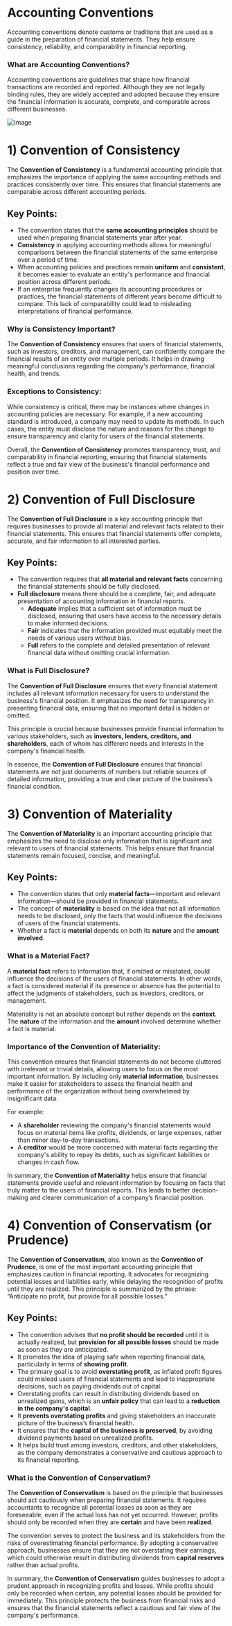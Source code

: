 
# Accounting Conventions

Accounting conventions denote customs or traditions that are used as a guide in the preparation of financial statements. They help ensure consistency, reliability, and comparability in financial reporting.

### What are Accounting Conventions?
Accounting conventions are guidelines that shape how financial transactions are recorded and reported. Although they are not legally binding rules, they are widely accepted and adopted because they ensure the financial information is accurate, complete, and comparable across different businesses.

![image](https://github.com/user-attachments/assets/55bd95e7-cd9d-4a99-9ae4-658fcd751b34)

# 1) Convention of Consistency

The **Convention of Consistency** is a fundamental accounting principle that emphasizes the importance of applying the same accounting methods and practices consistently over time. This ensures that financial statements are comparable across different accounting periods.

## Key Points:

- The convention states that the **same accounting principles** should be used when preparing financial statements year after year.
- **Consistency** in applying accounting methods allows for meaningful comparisons between the financial statements of the same enterprise over a period of time.
- When accounting policies and practices remain **uniform** and **consistent**, it becomes easier to evaluate an entity's performance and financial position across different periods.
- If an enterprise frequently changes its accounting procedures or practices, the financial statements of different years become difficult to compare. This lack of comparability could lead to misleading interpretations of financial performance.


### Why is Consistency Important?

The **Convention of Consistency** ensures that users of financial statements, such as investors, creditors, and management, can confidently compare the financial results of an entity over multiple periods. It helps in drawing meaningful conclusions regarding the company's performance, financial health, and trends.


### Exceptions to Consistency:

While consistency is critical, there may be instances where changes in accounting policies are necessary. For example, if a new accounting standard is introduced, a company may need to update its methods. In such cases, the entity must disclose the nature and reasons for the change to ensure transparency and clarity for users of the financial statements.

Overall, the **Convention of Consistency** promotes transparency, trust, and comparability in financial reporting, ensuring that financial statements reflect a true and fair view of the business's financial performance and position over time.


# 2) Convention of Full Disclosure

The **Convention of Full Disclosure** is a key accounting principle that requires businesses to provide all material and relevant facts related to their financial statements. This ensures that financial statements offer complete, accurate, and fair information to all interested parties.

## Key Points:

- The convention requires that **all material and relevant facts** concerning the financial statements should be fully disclosed.
- **Full disclosure** means there should be a complete, fair, and adequate presentation of accounting information in financial reports.
  - **Adequate** implies that a sufficient set of information must be disclosed, ensuring that users have access to the necessary details to make informed decisions.
  - **Fair** indicates that the information provided must equitably meet the needs of various users without bias.
  - **Full** refers to the complete and detailed presentation of relevant financial data without omitting crucial information.


### What is Full Disclosure?

The **Convention of Full Disclosure** ensures that every financial statement includes all relevant information necessary for users to understand the business's financial position. It emphasizes the need for transparency in presenting financial data, ensuring that no important detail is hidden or omitted.

This principle is crucial because businesses provide financial information to various stakeholders, such as **investors, lenders, creditors, and shareholders**, each of whom has different needs and interests in the company's financial health.


In essence, the **Convention of Full Disclosure** ensures that financial statements are not just documents of numbers but reliable sources of detailed information, providing a true and clear picture of the business’s financial condition.


# 3) Convention of Materiality

The **Convention of Materiality** is an important accounting principle that emphasizes the need to disclose only information that is significant and relevant to users of financial statements. This helps ensure that financial statements remain focused, concise, and meaningful.

## Key Points:

- The convention states that only **material facts**—important and relevant information—should be provided in financial statements.
- The concept of **materiality** is based on the idea that not all information needs to be disclosed, only the facts that would influence the decisions of users of the financial statements.
- Whether a fact is **material** depends on both its **nature** and the **amount involved**.


### What is a Material Fact?

A **material fact** refers to information that, if omitted or misstated, could influence the decisions of the users of financial statements. In other words, a fact is considered material if its presence or absence has the potential to affect the judgments of stakeholders, such as investors, creditors, or management.

Materiality is not an absolute concept but rather depends on the **context**. The **nature** of the information and the **amount** involved determine whether a fact is material:


### Importance of the Convention of Materiality:

This convention ensures that financial statements do not become cluttered with irrelevant or trivial details, allowing users to focus on the most important information. By including only **material information**, businesses make it easier for stakeholders to assess the financial health and performance of the organization without being overwhelmed by insignificant data.

For example:
- A **shareholder** reviewing the company's financial statements would focus on material items like profits, dividends, or large expenses, rather than minor day-to-day transactions.
- A **creditor** would be more concerned with material facts regarding the company's ability to repay its debts, such as significant liabilities or changes in cash flow.


In summary, the **Convention of Materiality** helps ensure that financial statements provide useful and relevant information by focusing on facts that truly matter to the users of financial reports. This leads to better decision-making and clearer communication of a company’s financial position.


# 4) Convention of Conservatism (or Prudence)

The **Convention of Conservatism**, also known as the **Convention of Prudence**, is one of the most important accounting principle that emphasizes caution in financial reporting. It advocates for recognizing potential losses and liabilities early, while delaying the recognition of profits until they are realized. This principle is summarized by the phrase: “Anticipate no profit, but provide for all possible losses.”

## Key Points:

- The convention advises that **no profit should be recorded** until it is actually realized, but **provision for all possible losses** should be made as soon as they are anticipated.
- It promotes the idea of playing safe when reporting financial data, particularly in terms of **showing profit**.
- The primary goal is to avoid **overstating profit**, as inflated profit figures could mislead users of financial statements and lead to inappropriate decisions, such as paying dividends out of capital.
- Overstating profits can result in distributing dividends based on unrealized gains, which is an **unfair policy** that can lead to a **reduction in the company's capital**.
- It **prevents overstating profits** and giving stakeholders an inaccurate picture of the business’s financial health.
- It ensures that the **capital of the business is preserved**, by avoiding dividend payments based on unrealized profits.
- It helps build trust among investors, creditors, and other stakeholders, as the company demonstrates a conservative and cautious approach to its financial reporting.



### What is the Convention of Conservatism?

The **Convention of Conservatism** is based on the principle that businesses should act cautiously when preparing financial statements. It requires accountants to recognize all potential losses as soon as they are foreseeable, even if the actual loss has not yet occurred. However, profits should only be recorded when they are **certain** and have been **realized**.

The convention serves to protect the business and its stakeholders from the risks of overestimating financial performance. By adopting a conservative approach, businesses ensure that they are not overstating their earnings, which could otherwise result in distributing dividends from **capital reserves** rather than actual profits.


In summary, the **Convention of Conservatism** guides businesses to adopt a prudent approach in recognizing profits and losses. While profits should only be recorded when certain, any potential losses should be provided for immediately. This principle protects the business from financial risks and ensures that the financial statements reflect a cautious and fair view of the company's performance.



